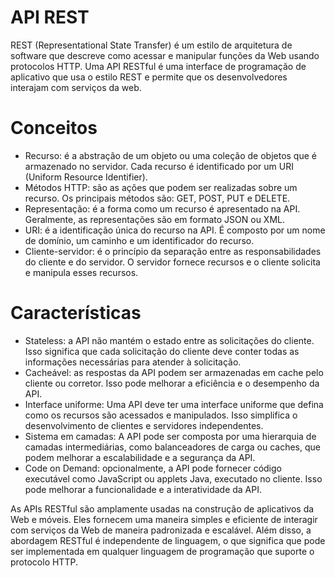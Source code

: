 # API REST

REST (Representational State Transfer) é um estilo de arquitetura de software que descreve como acessar e manipular funções da Web usando protocolos HTTP. Uma API RESTful é uma interface de programação de aplicativo que usa o estilo REST e permite que os desenvolvedores interajam com serviços da web.

# Conceitos

- Recurso: é a abstração de um objeto ou uma coleção de objetos que é armazenado no servidor. Cada recurso é identificado por um URI (Uniform Resource Identifier).
- Métodos HTTP: são as ações que podem ser realizadas sobre um recurso. Os principais métodos são: GET, POST, PUT e DELETE.
- Representação: é a forma como um recurso é apresentado na API. Geralmente, as representações são em formato JSON ou XML.
- URI: é a identificação única do recurso na API. É composto por um nome de domínio, um caminho e um identificador do recurso.
- Cliente-servidor: é o princípio da separação entre as responsabilidades do cliente e do servidor. O servidor fornece recursos e o cliente solicita e manipula esses recursos.

# Características

- Stateless: a API não mantém o estado entre as solicitações do cliente. Isso significa que cada solicitação do cliente deve conter todas as informações necessárias para atender à solicitação.
- Cacheável: as respostas da API podem ser armazenadas em cache pelo cliente ou corretor. Isso pode melhorar a eficiência e o desempenho da API.
- Interface uniforme: Uma API deve ter uma interface uniforme que defina como os recursos são acessados ​​e manipulados. Isso simplifica o desenvolvimento de clientes e servidores independentes.
- Sistema em camadas: A API pode ser composta por uma hierarquia de camadas intermediárias, como balanceadores de carga ou caches, que podem melhorar a escalabilidade e a segurança da API.
- Code on Demand: opcionalmente, a API pode fornecer código executável como JavaScript ou applets Java,
executado no cliente. Isso pode melhorar a funcionalidade e a interatividade da API.

As APIs RESTful são amplamente usadas na construção de aplicativos da Web e móveis. Eles fornecem uma maneira simples e eficiente de interagir com serviços da Web de maneira padronizada e escalável. Além disso, a abordagem RESTful é independente de linguagem, o que significa que pode ser implementada em qualquer linguagem de programação que suporte o protocolo HTTP.